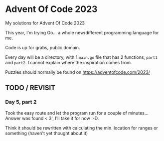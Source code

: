 # Advent Of Code 2023
My solutions for Advent Of Code 2023

This year, I'm trying Go... a whole new/different programming language for me.

Code is up for grabs, public domain.

Every day will be a directory, with 1 `main.go` file that has 2 functions, `part1` and `part2`.
I cannot explain where the inspiration comes from.

Puzzles should normally be found on https://adventofcode.com/2023/


## TODO / REVISIT

### Day 5, part 2
Took the easy route and let the program run for a couple of minutes... Answer was found < 3', I'll take it for now :-D.

Think it should be rewritten with calculating the min. location for ranges or something (haven't yet thought about it)
